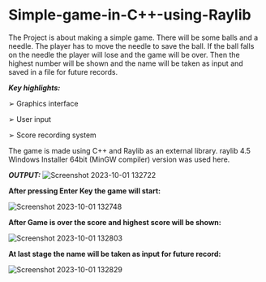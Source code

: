 # Simple-game-in-C++-using-Raylib

The Project is about making a simple game. There will be some balls and a needle. The player has to move the needle to save the ball. If the ball falls on the needle the player will lose and the game will be over. Then the highest number will be shown and the name will be taken as input and saved in a file for future records.

***Key highlights:***

➢ Graphics interface

➢ User input

➢ Score recording system


The game is made using C++ and Raylib as an external library.
raylib 4.5 Windows Installer 64bit (MinGW compiler) version was used here.

***OUTPUT:***
![Screenshot 2023-10-01 132722](https://github.com/UnpolishedNoob/Simple-game-in-C-using-Raylib/assets/138396097/948b0d04-3654-4221-aaa4-0cb0abae64d3)


**After pressing Enter Key the game will start:**


![Screenshot 2023-10-01 132748](https://github.com/UnpolishedNoob/Simple-game-in-C-using-Raylib/assets/138396097/0a54721b-4b36-416a-8536-0fc8b9374c8f)

**After Game is over the score and highest score will be shown:**



![Screenshot 2023-10-01 132803](https://github.com/UnpolishedNoob/Simple-game-in-C-using-Raylib/assets/138396097/3787bddb-7d27-4d5e-9eb8-c135b931a17a)

**At last stage the name will be taken as input for future record:**



![Screenshot 2023-10-01 132829](https://github.com/UnpolishedNoob/Simple-game-in-C-using-Raylib/assets/138396097/6cbb57ef-0ae8-4278-a501-e5969f60fc88)
